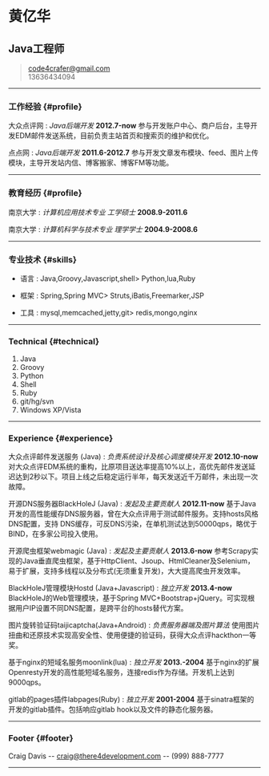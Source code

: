 #  黄亿华
## Java工程师
  
> [code4crafer@gmail.com](code4crafer@gmail.com)  
> 13636434094	 

------

### 工作经验 {#profile}

大众点评网
: *Java后端开发*
  __2012.7-now__
  参与开发账户中心、商户后台，主导开发EDM邮件发送系统，目前负责主站首页和搜索页的维护和优化。

点点网
: *Java后端开发*
  __2011.6-2012.7__
	参与开发文章发布模块、feed、图片上传模块，主导开发站内信、博客搬家、博客FM等功能。

------

### 教育经历 {#profile}

南京大学
: *计算机应用技术专业 工学硕士*
  __2008.9-2011.6__

南京大学
: *计算机科学与技术专业	理学学士*
  __2004.9-2008.6__


------

### 专业技术 {#skills}

* 语言
  : Java,Groovy,Javascript,shell> Python,lua,Ruby

* 框架
  : Spring,Spring MVC> Struts,iBatis,Freemarker,JSP

* 工具
  : mysql,memcached,jetty,git> redis,mongo,nginx

-------

### Technical {#technical}

1. Java
1. Groovy
1. Python
1. Shell
1. Ruby
1. git/hg/svn
1. Windows XP/Vista

------

### Experience {#experience}

大众点评邮件发送服务 (Java)
: *负责系统设计及核心调度模块开发*
  __2012.10-now__
  对大众点评EDM系统的重构，比原项目送达率提高10%以上，高优先邮件发送延迟达到2秒以下。项目上线之后稳定运行半年，每天发送近千万邮件，未出现一次故障。

开源DNS服务器BlackHoleJ (Java)
: *发起及主要贡献人*
  __2012.11-now__
  基于Java开发的高性能缓存DNS服务器，曾在大众点评用于测试邮件服务。支持hosts风格DNS配置，支持  DNS缓存，可反DNS污染，在单机测试达到50000qps，略优于BIND，在多家公司投入使用。

开源爬虫框架webmagic (Java)
: *发起及主要贡献人*
  __2013.6-now__
  参考Scrapy实现的Java垂直爬虫框架，基于HttpClient、Jsoup、HtmlCleaner及Selenium，易于扩展，支持多线程以及分布式(无须重复开发)，大大提高爬虫开发效率。

BlackHoleJ管理模块Hostd (Java+Javascript)
: *独立开发*
  __2013.4-now__
  BlackHoleJ的Web管理模块，基于Spring MVC+Bootstrap+jQuery。可实现根据用户IP设置不同DNS配置，是跨平台的hosts替代方案。
  
图片旋转验证码taijicaptcha(Java+Android)
: *负责服务器端及图片算法*
	使用图片扭曲和还原技术实现高安全性、使用便捷的验证码，获得大众点评hackthon一等奖。
  
基于nginx的短域名服务moonlink(lua)
: *独立开发*
  __2013.-2004__
  基于nginx的扩展Openresty开发的高性能短域名服务，连接redis作为存储。开发机上达到9000qps。
  
gitlab的pages插件labpages(Ruby)
: *独立开发*
  __2001-2004__
  基于sinatra框架的开发的gitlab插件。包括响应gitlab hook以及文件的静态化服务器。

------

### Footer {#footer}

Craig Davis -- [craig@there4development.com](craig@there4development.com) -- (999) 888-7777

------

